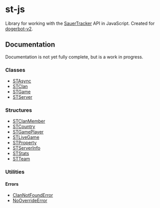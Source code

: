 # st-js
Library for working with the [SauerTracker](https://sauertracker.net/) API in JavaScript. Created for [dogerbot-v2](https://github.com/dogerish/dogerbot-v2).

## Documentation
Documentation is not yet fully complete, but is a work in progress.

### Classes
* [STAsync](docs/class/async.md)
* [STClan](docs/class/clan.md)
* [STGame](docs/class/game.md)
* [STServer](docs/class/server.md)

### Structures
* [STClanMember](docs/struct/clanmember.md)
* [STCountry](docs/struct/country.md)
* [STGamePlayer](docs/struct/gameplayer.md)
* [STLiveGame](docs/struct/livegame.md)
* [STProperty](docs/struct/property.md)
* [STServerInfo](docs/struct/serverinfo.md)
* [STStats](docs/struct/stats.md)
* [STTeam](docs/struct/team.md)

### Utilities
#### Errors
* [ClanNotFoundError](docs/utils/errors/clannotfounderror.md)
* [NoOverrideError](docs/utils/errors/nooverrideerror.md)
